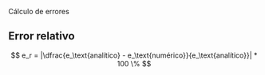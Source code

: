 Cálculo de errores

## Error relativo

$$
e_r = |\dfrac{e_\text{analítico} - e_\text{numérico}}{e_\text{analítico}}| * 100 \%
$$
